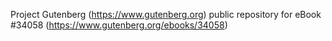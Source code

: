 Project Gutenberg (https://www.gutenberg.org) public repository for eBook #34058 (https://www.gutenberg.org/ebooks/34058)
